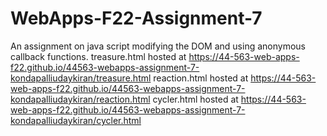 # WebApps-F22-Assignment-7
An assignment on java script modifying the DOM and using anonymous callback functions.
treasure.html hosted at https://44-563-web-apps-f22.github.io/44563-webapps-assignment-7-kondapalliudaykiran/treasure.html
reaction.html hosted at https://44-563-web-apps-f22.github.io/44563-webapps-assignment-7-kondapalliudaykiran/reaction.html
cycler.html hosted at https://44-563-web-apps-f22.github.io/44563-webapps-assignment-7-kondapalliudaykiran/cycler.html

